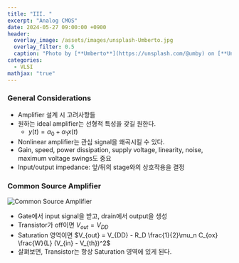 ```yaml
---
title: "III. "
excerpt: "Analog CMOS"
date: 2024-05-27 09:00:00 +0900
header:
  overlay_image: /assets/images/unsplash-Umberto.jpg
  overlay_filter: 0.5
  caption: "Photo by [**Umberto**](https://unsplash.com/@umby) on [**Unsplash**](https://unsplash.com/)"
categories:
  - VLSI
mathjax: "true"
---
```


### General Considerations

- Amplifier 설계 시 고려사항들
- 원하는 ideal amplifier는 선형적 특성을 갖길 원한다.
  - $y(t) = \alpha_0 + \alpha_1 x(t)$
- Nonlinear amplifier는 관심 signal을 왜곡시킬 수 있다.
- Gain, speed, power dissipation, supply voltage, linearity, noise, maximum voltage swings도 중요
- Input/output impedance: 앞/뒤의 stage와의 상호작용을 결정

### Common Source Amplifier

![Common Source Amplifier]({{base.siteurl}}/assets/images/2024-05-27-common-source.drawio.svg)

- Gate에서 input signal을 받고, drain에서 output을 생성
- Transistor가 off이면 $V_{out} = V_{DD}$
- Saturation 영역이면 $V_{out} = V_{DD} - R_D \frac{1}{2}\mu_n C_{ox} \frac{W}{L} (V_{in} - V_{th})^2$
- 살펴보면, Transistor는 항상 Saturation 영역에 있게 된다.